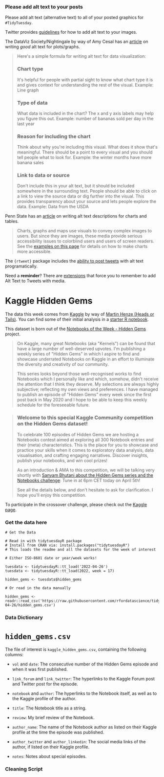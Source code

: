 ### Please add alt text to your posts

Please add alt text (alternative text) to all of your posted graphics for `#TidyTuesday`.

Twitter provides [guidelines](https://help.twitter.com/en/using-twitter/picture-descriptions) for how to add alt text to your images.

The DataViz Society/Nightingale by way of Amy Cesal has an [article](https://medium.com/nightingale/writing-alt-text-for-data-visualization-2a218ef43f81) on writing *good* alt text for plots/graphs.

> Here's a simple formula for writing alt text for data visualization:
>
> ### Chart type
>
> It's helpful for people with partial sight to know what chart type it is and gives context for understanding the rest of the visual. Example: Line graph
>
> ### Type of data
>
> What data is included in the chart? The x and y axis labels may help you figure this out. Example: number of bananas sold per day in the last year
>
> ### Reason for including the chart
>
> Think about why you're including this visual. What does it show that's meaningful. There should be a point to every visual and you should tell people what to look for. Example: the winter months have more banana sales
>
> ### Link to data or source
>
> Don't include this in your alt text, but it should be included somewhere in the surrounding text. People should be able to click on a link to view the source data or dig further into the visual. This provides transparency about your source and lets people explore the data. Example: Data from the USDA

Penn State has an [article](https://accessibility.psu.edu/images/charts/) on writing alt text descriptions for charts and tables.

> Charts, graphs and maps use visuals to convey complex images to users. But since they are images, these media provide serious accessibility issues to colorblind users and users of screen readers. See the [examples on this page](https://accessibility.psu.edu/images/charts/) for details on how to make charts more accessible.

The `{rtweet}` package includes the [ability to post tweets](https://docs.ropensci.org/rtweet/reference/post_tweet.html) with alt text programatically.

Need a **reminder**? There are [extensions](https://chrome.google.com/webstore/detail/twitter-required-alt-text/fpjlpckbikddocimpfcgaldjghimjiik/related) that force you to remember to add Alt Text to Tweets with media.

# Kaggle Hidden Gems

The data this week comes from [Kaggle](https://www.kaggle.com/datasets/headsortails/notebooks-of-the-week-hidden-gems?resource=download) by way of [Martin Henze (Heads or Tails)](https://twitter.com/heads0rtai1s). You can find some of their initial analysis in a [starter R notebook](https://www.kaggle.com/code/headsortails/hidden-gems-a-collection-of-underrated-notebooks).

This dataset is born out of the [Notebooks of the Week - Hidden Gems](https://www.kaggle.com/datasets/headsortails/notebooks-of-the-week-hidden-gems/discussion/317098) project.

> On Kaggle, many great Notebooks (aka "Kernels") can be found that have a large number of well-deserved upvotes. I'm publishing a weekly series of "Hidden Gems" in which I aspire to find and showcase underrated Notebooks on Kaggle in an effort to illuminate the diversity and creativity of our community.
>
> This series looks beyond those well-recognised works to find Notebooks which I personally like and which, somehow, didn't receive the attention that I think they deserve. My selections are always highly subjective; reflecting my own views and preferences. I have managed to publish an episode of "Hidden Gems" every week since the first post back in May 2020 and I hope to be able to keep this weekly schedule for the foreseeable future.

> ### **Welcome to this special Kaggle Community competition on the Hidden Gems dataset!**
>
> To celebrate 100 episodes of Hidden Gems we are hosting a Notebooks contest aimed at exploring all 300 Notebook entries and their (meta) characteristics. This is the place for you to showcase and practice your skills when it comes to exploratory data analysis, data visualisation, and crafting engaging narratives. Discover insights, publish your notebooks, and win cool prizes!
>
> As an introduction & AMA to this competition, we will be talking very shortly with [Sanyam Bhutani about the Hidden Gems series and the Notebooks challenge](https://youtu.be/o__J3bkp2PQ): Tune in at 6pm CET today on April 5th!
>
> See all the details below, and don't hesitate to ask for clarification. I hope you'll enjoy this competition.

To participate in the crossover challenge, please check out the [Kaggle page](https://www.kaggle.com/datasets/headsortails/notebooks-of-the-week-hidden-gems/discussion/317098).

### Get the data here

```{r}
# Get the Data

# Read in with tidytuesdayR package 
# Install from CRAN via: install.packages("tidytuesdayR")
# This loads the readme and all the datasets for the week of interest

# Either ISO-8601 date or year/week works!

tuesdata <- tidytuesdayR::tt_load('2022-04-26')
tuesdata <- tidytuesdayR::tt_load(2022, week = 17)

hidden_gems <- tuesdata$hidden_gems

# Or read in the data manually

hidden_gems <- readr::read_csv('https://raw.githubusercontent.com/rfordatascience/tidytuesday/master/data/2022/2022-04-26/hidden_gems.csv')

```

### Data Dictionary

# `hidden_gems.csv`

The file of interest is `kaggle_hidden_gems.csv`, containing the following columns:

-   `vol` and `date`: The consecutive number of the Hidden Gems episode and when it was first published.

-   `link_forum` and `link_twitter`: The hyperlinks to the Kaggle Forum post and Twitter post for the episode.

-   `notebook` and `author`: The hyperlinks to the Notebook itself, as well as to the Kaggle profile of the author.

-   `title`: The Notebook title as a string.

-   `review`: My brief review of the Notebook.

-   `author_name`: The name of the Notebook author as listed on their Kaggle profile at the time the episode was published.

-   `author_twitter` and `author_linkedin`: The social media links of the author, if listed on their Kaggle profile.

-   `notes`: Notes about special episodes.

### Cleaning Script
